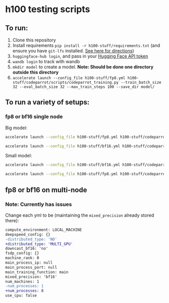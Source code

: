 # h100 testing scripts

## To run:

1. Clone this repository
2. Install requirements `pip install -r h100-stuff/requirements.txt` (and ensure you have `git-lfs` installed. [See here for directions](https://askubuntu.com/questions/799341/how-to-install-git-lfs-on-ubuntu-16-04))
3. `huggingface-hub login`, and pass in your [Hugging Face API token](http://hf.co/settings/token)
4. `wandb login` to track with wandb
5. `mkdir model` to create a model. **Note: Should be done one directory outside this directory**
6. `accelerate launch --config_file h100-stuff/fp8.yml h100-stuff/codeparrot/scripts/codeparrot_training.py --train_batch_size 32 --eval_batch_size 32 --max_train_steps 100 --save_dir model/`

## To run a variety of setups:

### fp8 or bf16 single node

Big model: 

```bash
accelerate launch --config_file h100-stuff/fp8.yml h100-stuff/codeparrot/scripts/codeparrot_training.py --train_batch_size 32 --eval_batch_size 32 --max_train_steps 100 --save_dir model/
```

```bash
accelerate launch --config_file h100-stuff/bf16.yml h100-stuff/codeparrot/scripts/codeparrot_training.py --train_batch_size 32 --eval_batch_size 32 --max_train_steps 100 --save_dir model/
```

Small model:

```bash
accelerate launch --config_file h100-stuff/bf16.yml h100-stuff/codeparrot/scripts/codeparrot_training.py --max_train_steps 100 --save_dir model/ --model_ckpt codeparrot/codeparrot-small --train_batch_size 64 --valid_batch_size 64
```

```bash
accelerate launch --config_file h100-stuff/fp8.yml h100-stuff/codeparrot/scripts/codeparrot_training.py --max_train_steps 100 --save_dir model/ --model_ckpt codeparrot/codeparrot-small --train_batch_size 64 --valid_batch_size 64
```

## fp8 or bf16 on multi-node

### Note: Currently has issues ###

Change each yml to be (maintaining the `mixed_precision` already stored there):

```diff
compute_environment: LOCAL_MACHINE
deepspeed_config: {}
-distributed_type: 'NO'
+distributed_type: 'MULTI_GPU'
downcast_bf16: 'no'
fsdp_config: {}
machine_rank: 0
main_process_ip: null
main_process_port: null
main_training_function: main
mixed_precision: 'bf16'
num_machines: 1
-num_processes: 1
+num_processes: 8
use_cpu: false
```
